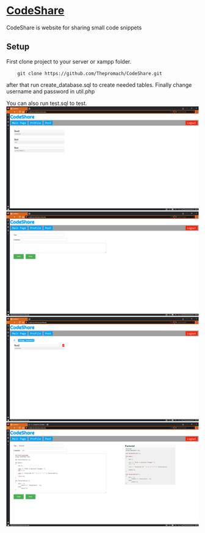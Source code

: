 [CodeShare](http://codeshare.gwiddle.co.uk)
===



CodeShare is website for sharing small code snippets

## Setup

First clone project to your server or xampp folder.
```
    git clone https://github.com/Thepromach/CodeShare.git
```

after that run create_database.sql to create needed tables.
Finally change username and password in util.php 

You can also run test.sql to test.
![alt text](https://raw.githubusercontent.com/Thepromach/CodeShare/master/img/main.PNG)
![alt text](https://raw.githubusercontent.com/Thepromach/CodeShare/master/img/post.PNG)
![alt text](https://raw.githubusercontent.com/Thepromach/CodeShare/master/img/profile.PNG)
![alt text](https://raw.githubusercontent.com/Thepromach/CodeShare/master/img/view.PNG)
